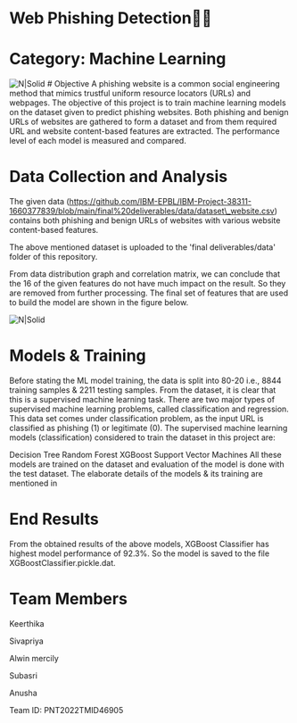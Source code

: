 Web Phishing Detection🕵️‍♀️
===========================

Category: Machine Learning
==========================

![N\|Solid](https://images.pexels.com/photos/459653/pexels-photo-459653.jpeg?auto=compress&cs=tinysrgb&w=1260&h=750&dpr=1)
\# Objective A phishing website is a common social engineering method
that mimics trustful uniform resource locators (URLs) and webpages. The
objective of this project is to train machine learning models on the
dataset given to predict phishing websites. Both phishing and benign
URLs of websites are gathered to form a dataset and from them required
URL and website content-based features are extracted. The performance
level of each model is measured and compared.

Data Collection and Analysis
============================

The given data
(https://github.com/IBM-EPBL/IBM-Project-38311-1660377839/blob/main/final%20deliverables/data/dataset\_website.csv)
contains both phishing and benign URLs of websites with various website
content-based features.

The above mentioned dataset is uploaded to the 'final deliverables/data'
folder of this repository.

From data distribution graph and correlation matrix, we can conclude
that the 16 of the given features do not have much impact on the result.
So they are removed from further processing. The final set of features
that are used to build the model are shown in the figure below.

![N\|Solid](https://user-images.githubusercontent.com/64459672/199578614-f8cb7f81-9da0-43a8-b6eb-5381970a9768.png)

Models & Training
=================

Before stating the ML model training, the data is split into 80-20 i.e.,
8844 training samples & 2211 testing samples. From the dataset, it is
clear that this is a supervised machine learning task. There are two
major types of supervised machine learning problems, called
classification and regression. This data set comes under classification
problem, as the input URL is classified as phishing (1) or legitimate
(0). The supervised machine learning models (classification) considered
to train the dataset in this project are:

Decision Tree Random Forest XGBoost Support Vector Machines All these
models are trained on the dataset and evaluation of the model is done
with the test dataset. The elaborate details of the models & its
training are mentioned in

End Results
===========

From the obtained results of the above models, XGBoost Classifier has
highest model performance of 92.3%. So the model is saved to the file
XGBoostClassifier.pickle.dat.

Team Members
============

Keerthika

Sivapriya

Alwin mercily

Subasri

Anusha

Team ID: PNT2022TMID46905
